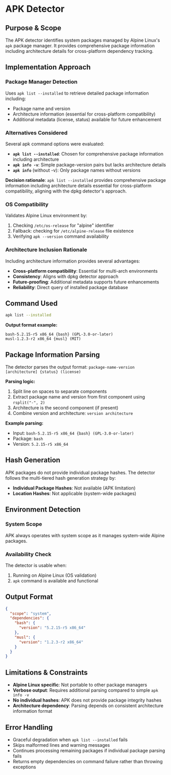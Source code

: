 # APK Detector

## Purpose & Scope

The APK detector identifies system packages managed by Alpine Linux's `apk` package manager. It provides comprehensive package information including architecture details for cross-platform dependency tracking.

## Implementation Approach

### Package Manager Detection

Uses `apk list --installed` to retrieve detailed package information including:

- Package name and version
- Architecture information (essential for cross-platform compatibility)
- Additional metadata (license, status) available for future enhancement

### Alternatives Considered

Several apk command options were evaluated:

- **`apk list --installed`**: Chosen for comprehensive package information including architecture
- **`apk info -v`**: Simple package-version pairs but lacks architecture details
- **`apk info`** (without -v): Only package names without versions

**Decision rationale**: `apk list --installed` provides comprehensive package information including architecture details essential for cross-platform compatibility, aligning with the dpkg detector's approach.

### OS Compatibility

Validates Alpine Linux environment by:

1. Checking `/etc/os-release` for "alpine" identifier
2. Fallback: checking for `/etc/alpine-release` file existence
3. Verifying `apk --version` command availability

### Architecture Inclusion Rationale

Including architecture information provides several advantages:

- **Cross-platform compatibility**: Essential for multi-arch environments
- **Consistency**: Aligns with dpkg detector approach
- **Future-proofing**: Additional metadata supports future enhancements
- **Reliability**: Direct query of installed package database

## Command Used

```bash
apk list --installed
```

**Output format example:**

```text
bash-5.2.15-r5 x86_64 {bash} (GPL-3.0-or-later)
musl-1.2.3-r2 x86_64 {musl} (MIT)
```

## Package Information Parsing

The detector parses the output format: `package-name-version [architecture] {status} (license)`

**Parsing logic:**

1. Split line on spaces to separate components
2. Extract package name and version from first component using `rsplit("-", 2)`
3. Architecture is the second component (if present)
4. Combine version and architecture: `version architecture`

**Example parsing:**

- Input: `bash-5.2.15-r5 x86_64 {bash} (GPL-3.0-or-later)`
- Package: `bash`
- Version: `5.2.15-r5 x86_64`

## Hash Generation

APK packages do not provide individual package hashes. The detector follows the multi-tiered hash generation strategy by:

- **Individual Package Hashes**: Not available (APK limitation)
- **Location Hashes**: Not applicable (system-wide packages)

## Environment Detection

### System Scope

APK always operates with system scope as it manages system-wide Alpine packages.

### Availability Check

The detector is usable when:

1. Running on Alpine Linux (OS validation)
2. `apk` command is available and functional

## Output Format

```json
{
  "scope": "system",
  "dependencies": {
    "bash": {
      "version": "5.2.15-r5 x86_64"
    },
    "musl": {
      "version": "1.2.3-r2 x86_64"
    }
  }
}
```

## Limitations & Constraints

- **Alpine Linux specific**: Not portable to other package managers
- **Verbose output**: Requires additional parsing compared to simple `apk info -v`
- **No individual hashes**: APK does not provide package integrity hashes
- **Architecture dependency**: Parsing depends on consistent architecture information format

## Error Handling

- Graceful degradation when `apk list --installed` fails
- Skips malformed lines and warning messages
- Continues processing remaining packages if individual package parsing fails
- Returns empty dependencies on command failure rather than throwing exceptions
